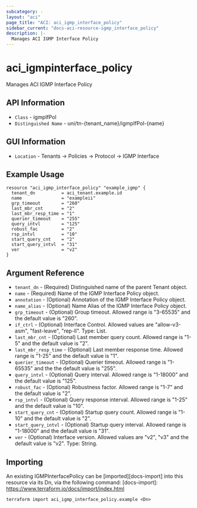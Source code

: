 ```yaml
---
subcategory: -
layout: "aci"
page_title: "ACI: aci_igmp_interface_policy"
sidebar_current: "docs-aci-resource-igmp_interface_policy"
description: |-
  Manages ACI IGMP Interface Policy
---
```


# aci_igmpinterface_policy #

Manages ACI IGMP Interface Policy

## API Information ##

* `Class` - igmpIfPol
* `Distinguished Name` - uni/tn-{tenant_name}/igmpIfPol-{name}

## GUI Information ##

* `Location` - Tenants -> Policies -> Protocol -> IGMP Interface

## Example Usage ##

```hcl
resource "aci_igmp_interface_policy" "example_igmp" {
  tenant_dn          = aci_tenant.example.id
  name               = "exampleii"
  grp_timeout        = "260"
  last_mbr_cnt       = "2"
  last_mbr_resp_time = "1"
  querier_timeout    = "255"
  query_intvl        = "125"
  robust_fac         = "2"
  rsp_intvl          = "10"
  start_query_cnt    = "2"
  start_query_intvl  = "31"
  ver                = "v2"
}
```

## Argument Reference ##

* `tenant_dn` - (Required) Distinguished name of the parent Tenant object.
* `name` - (Required) Name of the IGMP Interface Policy object.
* `annotation` - (Optional) Annotation of the IGMP Interface Policy object.
* `name_alias` - (Optional) Name Alias of the IGMP Interface Policy object.
* `grp_timeout` - (Optional) Group timeout. Allowed range is "3-65535" and the default value is "260".
* `if_ctrl` - (Optional) Interface Control. Allowed values are "allow-v3-asm", "fast-leave", "rep-ll".  Type: List.
* `last_mbr_cnt` - (Optional) Last member query count. Allowed range is "1-5" and the default value is "2".
* `last_mbr_resp_time` - (Optional) Last member response time. Allowed range is "1-25" and the default value is "1".
* `querier_timeout` - (Optional) Querier timeout. Allowed range is "1-65535" and the the default value is "255".
* `query_intvl` - (Optional) Query interval. Allowed range is "1-18000" and the default value is "125".
* `robust_fac` - (Optional) Robustness factor. Allowed range is "1-7" and the default value is "2".
* `rsp_intvl` - (Optional) Query response interval. Allowed range is "1-25" and the default value is "10".
* `start_query_cnt` - (Optional) Startup query count. Allowed range is "1-10" and the default value is "2".
* `start_query_intvl` - (Optional) Startup query interval. Allowed range is "1-18000" and the default value is "31".
* `ver` - (Optional) Interface version. Allowed values are "v2", "v3" and the default value is "v2". Type: String.


## Importing ##

An existing IGMPInterfacePolicy can be [imported][docs-import] into this resource via its Dn, via the following command:
[docs-import]: https://www.terraform.io/docs/import/index.html

```
terraform import aci_igmp_interface_policy.example <Dn>
```